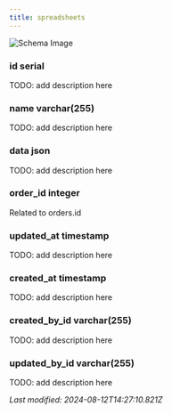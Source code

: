 ```yaml
---
title: spreadsheets
---
```



![Schema Image](/img/schema/spreadsheets.svg)

### id serial
TODO: add description here

### name varchar(255)
TODO: add description here

### data json
TODO: add description here

### order_id integer
Related to orders.id

### updated_at timestamp
TODO: add description here

### created_at timestamp
TODO: add description here

### created_by_id varchar(255)
TODO: add description here

### updated_by_id varchar(255)
TODO: add description here


_Last modified: 2024-08-12T14:27:10.821Z_
